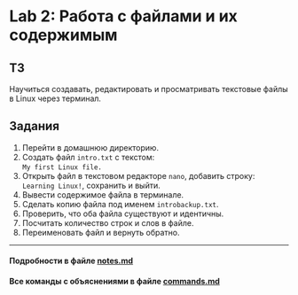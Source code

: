 # Lab 2: Работа с файлами и их содержимым

## ТЗ
Научиться создавать, редактировать и просматривать текстовые файлы в Linux через терминал.

## Задания

1. Перейти в домашнюю директорию.
2. Создать файл `intro.txt` с текстом:  
   `My first Linux file.`
3. Открыть файл в текстовом редакторе `nano`, добавить строку:  
   `Learning Linux!`, сохранить и выйти.
4. Вывести содержимое файла в терминале.
5. Сделать копию файла под именем `introbackup.txt`.
6. Проверить, что оба файла существуют и идентичны.
7. Посчитать количество строк и слов в файле.
8. Переименовать файл и вернуть обратно.

* * *

#### Подробности в файле [notes.md](notes.md)
#### Все команды с объяснениями в файле [commands.md](commands.md)

